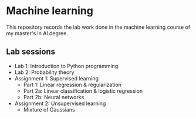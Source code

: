 # Machine learning
This repository records the lab work done in the machine learning course of my master's in AI degree.

## Lab sessions
- Lab 1: Introduction to Python programming
- Lab 2: Probability theory
- Assignment 1: Supervised learning
  - Part 1: Linear regression & regularization
  - Part 2a: Linear classification & logistic regression
  - Part 2b: Neural networks
- Assignment 2: Unsupervised learning
  - Mixture of Gaussians
